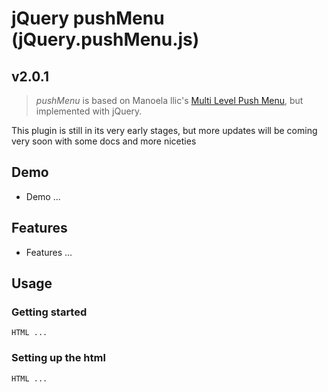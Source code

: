 # jQuery pushMenu (jQuery.pushMenu.js)

## v2.0.1

> *pushMenu* is based on Manoela llic's [Multi Level Push Menu](https://github.com/codrops/MultiLevelPushMenu), but implemented with jQuery.

This plugin is still in its very early stages, but more updates will be coming very soon with some docs and more niceties

## Demo

 - Demo ...

## Features

 - Features ...

## Usage

### Getting started

```
HTML ...
```

### Setting up the html

```
HTML ...
```